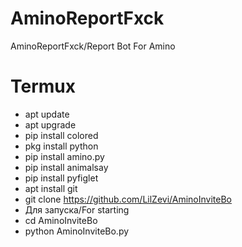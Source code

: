# AminoReportFxck
AminoReportFxck/Report Bot For Amino

# Termux
- apt update
- apt upgrade
- pip install colored
- pkg install python
- pip install amino.py
- pip install animalsay
- pip install pyfiglet
- apt install git
- git clone https://github.com/LilZevi/AminoInviteBo
- Для запуска/For starting
- cd AminoInviteBo
- python AminoInviteBo.py
